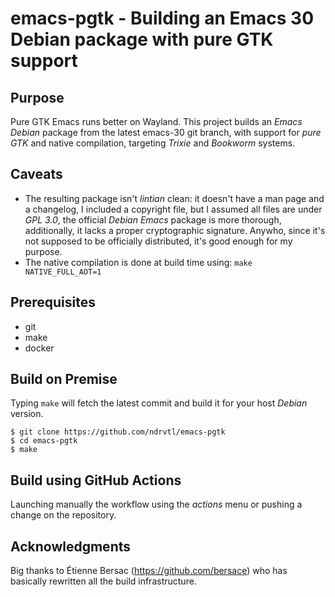 # emacs-pgtk - Building an Emacs 30 Debian package with pure GTK support

## Purpose

Pure GTK Emacs runs better on Wayland.
This project builds an *Emacs Debian* package from the latest emacs-30 git branch, with support for *pure GTK* and native compilation, targeting *Trixie* and *Bookworm* systems.

## Caveats

* The resulting package isn't *lintian* clean: it doesn't have a man page and a changelog, I included a copyright file, but I assumed all files are under *GPL 3.0*, the official *Debian Emacs* package is more thorough, additionally, it lacks a proper cryptographic signature. Anywho, since it's not supposed to be officially distributed, it's good enough for my purpose.
* The native compilation is done at build time using: `make NATIVE_FULL_AOT=1`


## Prerequisites

- git
- make
- docker


## Build on Premise

Typing `make` will fetch the latest commit and build it for your host *Debian* version.

```shell
$ git clone https://github.com/ndrvtl/emacs-pgtk
$ cd emacs-pgtk
$ make
```


## Build using GitHub Actions

Launching manually the workflow using the *actions* menu or pushing a change on the repository.


## Acknowledgments

Big thanks to Étienne Bersac (https://github.com/bersace) who has basically rewritten all the build infrastructure.
